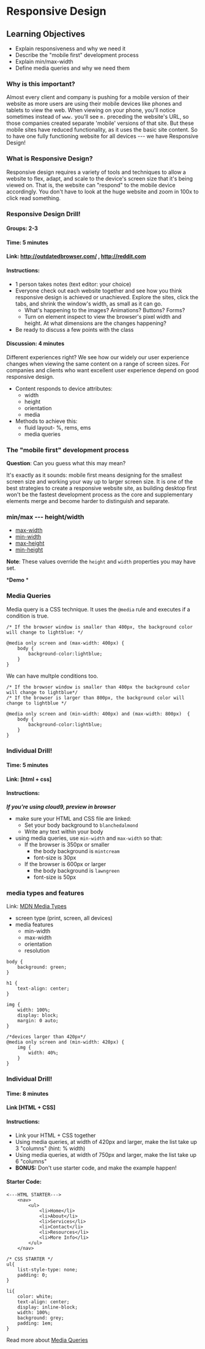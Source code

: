 # Responsive Design

## Learning Objectives
- Explain responsiveness and why we need it
- Describe the "mobile first" development process
- Explain min/max-width
- Define media queries and why we need them

### Why is this important?
Almost every client and company is pushing for a mobile version of their website as more users are using their mobile devices like phones and tablets to view the web. When viewing on your phone, you'll notice sometimes instead of `www.` you'll see `m.` preceding the website's URL, so those companies created separate 'mobile' versions of that site. But these mobile sites have reduced functionality, as it uses the basic site content. So to have one fully functioning website for all devices --- we have Responsive Design!

### What is Responsive Design?
Responsive design requires a variety of tools and techniques to allow a website to flex, adapt, and scale to the device's screen size that it's being viewed on. That is, the website can "respond" to the mobile device accordingly. You don't have to look at the huge website and zoom in 100x to click read something.

### Responsive Design Drill!
#### Groups: 2-3
#### Time: 5 minutes
#### Link: http://outdatedbrowser.com/ , http://reddit.com
#### Instructions: 
- 1 person takes notes (text editor: your choice)
- Everyone check out each website together and see how you think responsive design is achieved or unachieved. Explore the sites, click the tabs, and shrink the window's width, as small as it can go. 
    - What's happening to the images? Animations? Buttons? Forms?
    - Turn on element inspect to view the browser's pixel width and height. At what dimensions are the changes happening?
- Be ready to discuss a few points with the class

#### Discussion: 4 minutes

Different experiences right? We see how our widely our user experience changes when viewing the same content on a range of screen sizes. For companies and clients who want excellent user experience depend on good responsive design.

- Content responds to device attributes:
    - width
    - height
    - orientation
    - media
- Methods to achieve this:
    - fluid layout- %, rems, ems
    - media queries

### The "mobile first" development process
**Question**: Can you guess what this may mean?

It's exactly as it sounds: mobile first means designing for the smallest screen size and working your way up to larger screen size. It is one of the best strategies to create a responsive website site, as building desktop first won't be the fastest development process as the core and supplementary elements merge and become harder to distinguish and separate.

### min/max --- height/width
- [max-width](https://developer.mozilla.org/en-US/docs/Web/CSS/max-width)
- [min-width](https://developer.mozilla.org/en-US/docs/Web/CSS/min-width)
- [max-height](https://developer.mozilla.org/en-US/docs/Web/CSS/max-height)
- [min-height](https://developer.mozilla.org/en-US/docs/Web/CSS/min-height)

**Note**: These values override the `height` and `width` properties you may have set.

***Demo** * 

### Media Queries
Media query is a CSS technique. It uses the `@media` rule and executes if a condition is true. 

```
/* If the browser window is smaller than 400px, the background color will change to lightblue: */

@media only screen and (max-width: 400px) {
    body {
        background-color:lightblue;
    }
}
```

We can have multple conditions too.

```
/* If the browser window is smaller than 400px the background color will change to lightblue*/
/* If the browser is larger than 800px, the background color will change to lightblue */

@media only screen and (min-width: 400px) and (max-width: 800px)  {
    body {
        background-color:lightblue;
    }
}
```

### Individual Drill!
#### Time: 5 minutes
#### Link: [html + css]
#### Instructions:
***If you're using cloud9, preview in browser***
- make sure your HTML and CSS file are linked:
    - Set your body background to `blanchedalmond`
    - Write any text within your body
- using media queries, use `min-width` and `max-width` so that:
    - If the browser is 350px or smaller
        - the body background is `mintcream`
        - font-size is 30px
    - If the browser is 600px or larger
        - the body background is `lawngreen`
        - font-size is 50px

### media types and features
Link: [MDN Media Types](https://developer.mozilla.org/en-US/docs/Web/CSS/@media)
- screen type (print, screen, all devices)
- media features
    - min-width
    - max-width
    - orientation
    - resolution


```
body {
	background: green;
}

h1 {
	text-align: center;
}

img {
	width: 100%;
	display: block;
	margin: 0 auto;
}

/*devices larger than 420px*/
@media only screen and (min-width: 420px) {
	img {
		width: 40%;
	}
}
```

### Individual Drill!
#### Time: 8 minutes
#### Link [HTML + CSS]
#### Instructions:
- Link your HTML + CSS together
- Using media queries, at width of 420px and larger, make the list take up 3 "columns" (hint: % width)
- Using media queries, at width of 750px and larger, make the list take up 6 "columns"
- **BONUS:** Don't use starter code, and make the example happen!
#### Starter Code:
```
<---HTML STARTER--->
	<nav>
		<ul>
			<li>Home</li>
			<li>About</li>
			<li>Services</li>
			<li>Contact</li>
			<li>Resources</li>
			<li>More Info</li>
		</ul>
	</nav>

/* CSS STARTER */
ul{
	list-style-type: none;
	padding: 0;
}

li{
	color: white;
	text-align: center;
	display: inline-block;
	width: 100%;
	background: grey;
	padding: 1em;
}
```

Read more about [Media Queries](https://developer.mozilla.org/en-US/docs/Web/CSS/Media_Queries/Using_media_queries)



